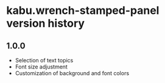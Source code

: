 # kabu.wrench-stamped-panel version history

## 1.0.0

* Selection of text topics
* Font size adjustment
* Customization of background and font colors
